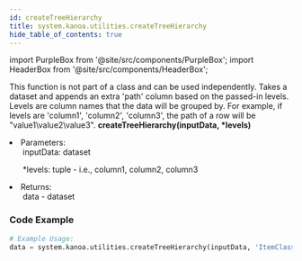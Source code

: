 ```yaml
---
id: createTreeHierarchy
title: system.kanoa.utilities.createTreeHierarchy
hide_table_of_contents: true
---
```


import PurpleBox from '@site/src/components/PurpleBox';
import HeaderBox from '@site/src/components/HeaderBox';

<PurpleBox>This function is not part of a class and can be used independently.</PurpleBox>
<HeaderBox header="Description">
    Takes a dataset and appends an extra 'path' column based on the passed-in levels. Levels are column names that the data will be grouped by. For example, if levels are 'column1', 'column2', 'column3', the path of a row will be "value1\value2\value3".
</HeaderBox>
<HeaderBox header="Syntax">
    <b>createTreeHierarchy(inputData, *levels)</b>
    <li>Parameters:<br />
        <ul>inputData: dataset</ul>
        <ul>*levels: tuple - i.e., column1, column2, column3</ul>
    </li>
    <li>Returns:<br />
        <ul>data - dataset</ul>
    </li>
</HeaderBox>

### Code Example

```python
# Example Usage:
data = system.kanoa.utilities.createTreeHierarchy(inputData, 'ItemClassCode', 'ItemClassName', 'ItemName')
